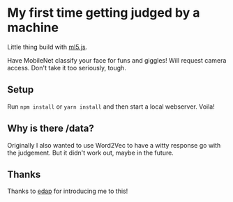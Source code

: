 # My first time getting judged by a machine

Little thing build with [ml5.js](https://ml5js.org/).

Have MobileNet classify your face for funs and giggles! Will request camera access. Don't take it too seriously, tough.

## Setup

Run `npm install` or `yarn install` and then start a local webserver. Voila!

## Why is there /data?

Originally I also wanted to use Word2Vec to have a witty response go with the judgement. But it didn't work out, maybe in the future.

## Thanks

Thanks to [edap](https://github.com/edap) for introducing me to this!
